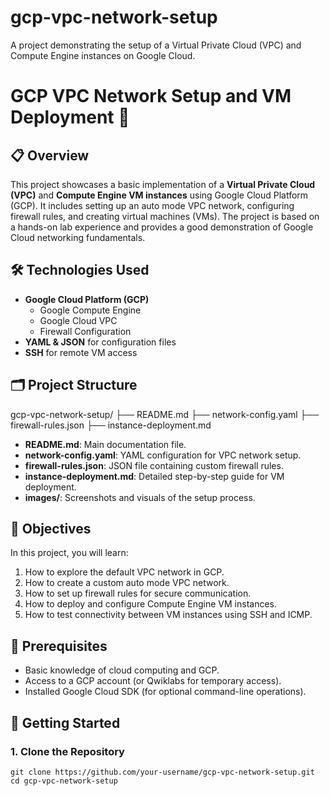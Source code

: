# gcp-vpc-network-setup
A project demonstrating the setup of a Virtual Private Cloud (VPC) and Compute Engine instances on Google Cloud.

# GCP VPC Network Setup and VM Deployment 🚀

## 📋 Overview
This project showcases a basic implementation of a **Virtual Private Cloud (VPC)** and **Compute Engine VM instances** using Google Cloud Platform (GCP). It includes setting up an auto mode VPC network, configuring firewall rules, and creating virtual machines (VMs). The project is based on a hands-on lab experience and provides a good demonstration of Google Cloud networking fundamentals.

## 🛠️ Technologies Used
- **Google Cloud Platform (GCP)**
  - Google Compute Engine
  - Google Cloud VPC
  - Firewall Configuration
- **YAML & JSON** for configuration files
- **SSH** for remote VM access

## 🗂️ Project Structure
gcp-vpc-network-setup/ ├── README.md ├── network-config.yaml ├── firewall-rules.json ├── instance-deployment.md 


- **README.md**: Main documentation file.
- **network-config.yaml**: YAML configuration for VPC network setup.
- **firewall-rules.json**: JSON file containing custom firewall rules.
- **instance-deployment.md**: Detailed step-by-step guide for VM deployment.
- **images/**: Screenshots and visuals of the setup process.

## 🎯 Objectives
In this project, you will learn:
1. How to explore the default VPC network in GCP.
2. How to create a custom auto mode VPC network.
3. How to set up firewall rules for secure communication.
4. How to deploy and configure Compute Engine VM instances.
5. How to test connectivity between VM instances using SSH and ICMP.

## 📝 Prerequisites
- Basic knowledge of cloud computing and GCP.
- Access to a GCP account (or Qwiklabs for temporary access).
- Installed Google Cloud SDK (for optional command-line operations).

## 🚀 Getting Started
### 1. Clone the Repository
```
git clone https://github.com/your-username/gcp-vpc-network-setup.git
cd gcp-vpc-network-setup



